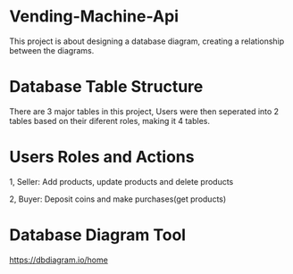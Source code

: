 # Vending-Machine-Api

This project is about designing a database diagram, creating a relationship between the diagrams.

# Database Table Structure
There are 3 major tables in this project, Users were then seperated into 2 tables based on their diferent roles, making it 4 tables.

# Users Roles and Actions 
1, Seller: Add products, update products and delete products

2, Buyer: Deposit coins and make purchases(get products)

# Database Diagram Tool
https://dbdiagram.io/home
